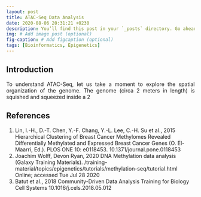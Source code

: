 ```yaml
---
layout: post
title: ATAC-Seq Data Analysis
date: 2020-08-06 20:31:21 +0230
description: You’ll find this post in your `_posts` directory. Go ahead and edit it and re-build the site to see your changes. # Add post description (optional)
img: # Add image post (optional)
fig-caption: # Add figcaption (optional)
tags: [Bioinformatics, Epigenetics]
---
```



<h2> Introduction </h2>

<p align="justify"> To understand ATAC-Seq, let us take a moment to explore the spatial organization of the genome. The genome (circa 2 meters in length) is squished and squeezed inside a 2</p>




<h2> References </h2>
<ol>
<li> Lin, I.-H., D.-T. Chen, Y.-F. Chang, Y.-L. Lee, C.-H. Su et al., 2015 Hierarchical Clustering of Breast Cancer Methylomes Revealed Differentially Methylated and Expressed Breast Cancer Genes (O. El-Maarri, Ed.). PLOS ONE 10: e0118453. 10.1371/journal.pone.0118453 </li>
<li> Joachim Wolff, Devon Ryan, 2020 DNA Methylation data analysis (Galaxy Training Materials). /training-material/topics/epigenetics/tutorials/methylation-seq/tutorial.html Online; accessed Tue Jul 28 2020 </li>
<li> Batut et al., 2018 Community-Driven Data Analysis Training for Biology Cell Systems 10.1016/j.cels.2018.05.012 </li>
</ol>